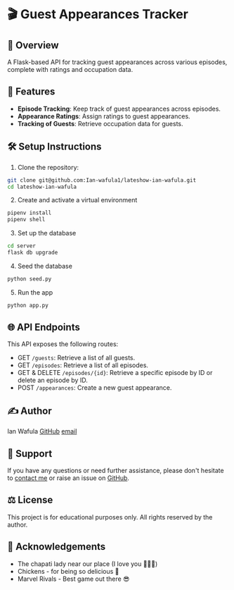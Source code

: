 # 🎬 Guest Appearances Tracker
## 📌 Overview

A Flask-based API for tracking guest appearances across various episodes, complete with ratings and occupation data.

## 🚀 Features

- **Episode Tracking**: Keep track of guest appearances across episodes.
- **Appearance Ratings**: Assign ratings to guest appearances.
- **Tracking of Guests**: Retrieve occupation data for guests.

## 🛠️ Setup Instructions

1. Clone the repository:
```bash
git clone git@github.com:Ian-wafula1/lateshow-ian-wafula.git
cd lateshow-ian-wafula
```

2. Create and activate a virtual environment

```bash
pipenv install
pipenv shell
```

3. Set up the database

```bash
cd server
flask db upgrade
```

4. Seed the database

```bash
python seed.py
```

5. Run the app

```bash
python app.py
```

## 🌐 API Endpoints

This API exposes the following routes:

- GET `/guests`: Retrieve a list of all guests.
- GET `/episodes`: Retrieve a list of all episodes.
- GET & DELETE `/episodes/{id}`: Retrieve a specific episode by ID or delete an episode by ID.
- POST `/appearances`: Create a new guest appearance.

## ✍️ Author

Ian Wafula
[GitHub](https://github.com/Ian-wafula1)
[email](mailto:ianwafula110@gmail.com)

## 📧 Support

If you have any questions or need further assistance, please don't hesitate to [contact me](mailto:ianwafula110@gmail.com) or raise an issue on [GitHub](https://github.com/Ian-wafula1/lateshow-ian-wafula/issues).

## ⚖️ License

This project is for educational purposes only. All rights reserved by the author.

## 🎉 Acknowledgements

- The chapati lady near our place (I love you 🤧🤧🤧)
- Chickens - for being so delicious 🤤
- Marvel Rivals - Best game out there 😎